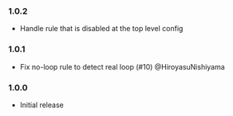 ### 1.0.2

 - Handle rule that is disabled at the top level config

### 1.0.1

 - Fix no-loop rule to detect real loop (#10) @HiroyasuNishiyama

### 1.0.0

 - Initial release
